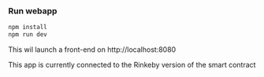 ### Run webapp
```bash
npm install
npm run dev
```
This wil launch a front-end on http://localhost:8080

This app is currently connected to the Rinkeby version of the smart contract